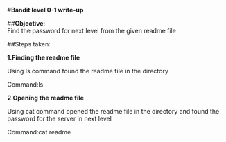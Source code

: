 #**Bandit level 0-1 write-up**<br>

##**Objective**:<br>Find the password for next level from the given readme file<br>

##Steps taken:<br>

**1.Finding the readme file** <br>

Using ls command found the readme file in the directory<br>

Command:ls <br>

**2.Opening the readme file** <br>

Using cat command opened the readme file in the directory and found the password for the server in next level<br>

Command:cat readme <br>
